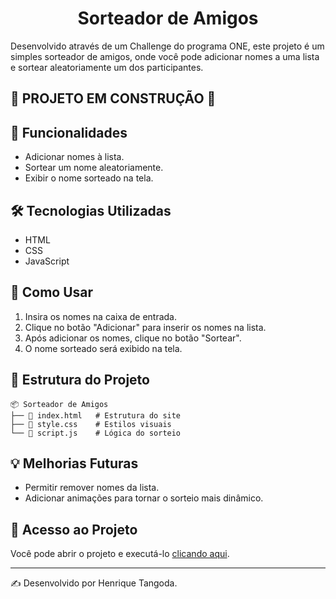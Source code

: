  <h1 align="center"> Sorteador de Amigos </h1>


Desenvolvido através de um Challenge do programa ONE, este projeto é um simples sorteador de amigos, onde você pode adicionar nomes a uma lista e sortear aleatoriamente um dos participantes.

## 🚧 PROJETO EM CONSTRUÇÃO 🚧

## 🚀 Funcionalidades
- Adicionar nomes à lista.
- Sortear um nome aleatoriamente.
- Exibir o nome sorteado na tela.

## 🛠 Tecnologias Utilizadas
- HTML
- CSS
- JavaScript

## 📌 Como Usar
1. Insira os nomes na caixa de entrada.
2. Clique no botão "Adicionar" para inserir os nomes na lista.
3. Após adicionar os nomes, clique no botão "Sortear".
4. O nome sorteado será exibido na tela.

## 📂 Estrutura do Projeto
```
📦 Sorteador de Amigos
├── 📜 index.html   # Estrutura do site
├── 📜 style.css    # Estilos visuais
└── 📜 script.js    # Lógica do sorteio
```

## 💡 Melhorias Futuras
- Permitir remover nomes da lista.
- Adicionar animações para tornar o sorteio mais dinâmico.

## 📁 Acesso ao Projeto
Você pode abrir o projeto e executá-lo [clicando aqui]([#](https://henriquetangoda.github.io/Challenge-Amigo-Secreto/)).

---
✍️ Desenvolvido por Henrique Tangoda.
